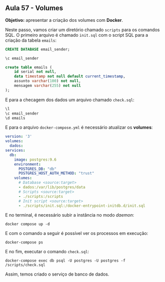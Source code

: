 ## Aula 57 - Volumes

**Objetivo:** apresentar a criação dos volumes com **Docker**.

Neste passo, vamos criar um diretório chamado `scripts` para os comandos SQL. O primeiro arquivo é chamado `init.sql` com o script SQL para  a criação da tabela `emails`:

```sql
CREATE DATABASE email_sender;

\c email_sender

create table emails (
    id serial not null,
    data timestamp not null default current_timestamp,
    assunto varchar(100) not null,
    mensagem varchar(255) not null
);
```

E para a checagem dos dados um arquivo chamado `check.sql`:

```sql
\l
\c email_sender
\d emails
```

E para o arquivo `docker-compose.yml` é necessário atualizar os **volumes**:

```yml
version: '3'
volumes:
  dados: 
services:
  db:
    image: postgres:9.6
    environment:
      POSTGRES_DB: "db"
      POSTGRES_HOST_AUTH_METHOD: "trust"
    volumes:
      # Database <source:target>
      - dados:/var/lib/postgres/data
      # Scripts <source:target>
      - ./scripts:/scripts
      # Init script <source:target>
      - ./scripts/init.sql:/docker-entrypoint-initdb.d/init.sql
```

E no terminal, é necessário subir a instância no modo *daemon*:

```shell
docker compose up -d 
```

E com o comando a seguir é possível ver os processos em execução:

```shell
docker-compose ps
```

E no fim, executar o comando `check.sql`:

```shell
docker-compose exec db psql -U postgres -U postgres -f /scripts/check.sql
```

Assim, temos criado o serviço de banco de dados.
